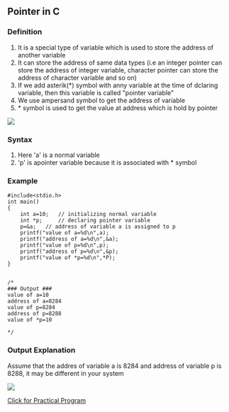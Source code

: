 ## Pointer in C

### Definition
1. It is a special type of variable which is used to store the address of another variable
2. It can store the address of same data types (i.e an integer pointer can store the address of integer variable, character pointer can store the address of character variable and so on)
3. If we add asterik(*) symbol with anny variable at the time of dclaring variable, then this variable is called "pointer variable"
4. We use ampersand symbol to get the address of variable
5. \* symbol is used to get the value at address which is hold by pointer

![](resource:assets/images/C/img-b24.png)

### Syntax

1. Here 'a' is a normal variable
2. 'p' is apointer variable because it is associated with * symbol

### Example

```
#include<stdio.h>
int main()
{
	int a=10; 	// initializing normal variable
	int *p; 	// declaring pointer variable
	p=&a; 	// address of variable a is assigned to p
	printf("value of a=%d\n",a);
	printf("address of a=%d\n",&a);
	printf("value of p=%d\n",p);
	printf("address of p=%d\n",&p);
	printf("value of *p=%d\n",*P); 
}


/*
### Output ###
value of a=10
address of a=8284
value of p=8284
address of p=8288
value of *p=10

*/
```

### Output Explanation
Assume that the addres of variable a is 8284 and address of variable p is 8288, it may be different in your system
	
![](resource:assets/images/C/img-b25.png)

<a href="##">Click for Practical Program</a>